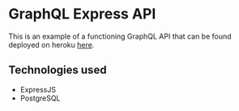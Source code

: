 # GraphQL Express API
This is an example of a functioning GraphQL API that can be found deployed on heroku [here](https://graphql-sample-api.herokuapp.com/).

## Technologies used
* ExpressJS
* PostgreSQL
